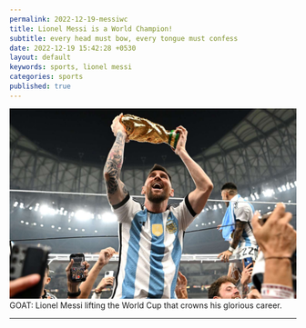 ```yaml
---
permalink: 2022-12-19-messiwc
title: Lionel Messi is a World Champion! 
subtitle: every head must bow, every tongue must confess
date: 2022-12-19 15:42:28 +0530
layout: default
keywords: sports, lionel messi
categories: sports
published: true
---
```


<div class='figure'>
    <img src="/assets/images/221219.jpg"/>
    <div class='caption'>
        <span class='caption-label'>GOAT: </span> Lionel Messi lifting the World Cup that crowns his glorious career.
    </div>
</div>

---
